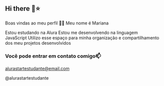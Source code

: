 ## Hi there 🌻⭐

Boas vindas ao meu perfil 💜💜
Meu nome é Mariana 

Estou estudando na Alura
Estou me desenvolvendo na linguagem JavaScript
Utilizo esse espaço para minha organização e compartilhamento dos meu projetos desenvolvidos

### Você pode entrar em contato comigo📫

alurastartestudante@email.com

@alurastartestudante
